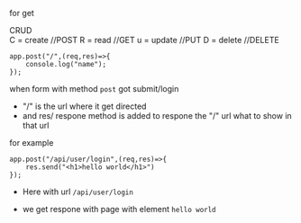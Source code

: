 for get 

CRUD
<br>
C = create //POST
R =  read  //GET
u = update //PUT
D = delete //DELETE


```
app.post("/",(req,res)=>{
    console.log("name");
});
```
when form with method `post` got submit/login 

* "/" is the url where it get directed 
* and res/ respone method is added to respone the "/" url what to show in that url  

for example

```
app.post("/api/user/login",(req,res)=>{
    res.send("<h1>hello world</h1>")
});
```
* Here with url `/api/user/login`
- we get respone with page with element `hello world`